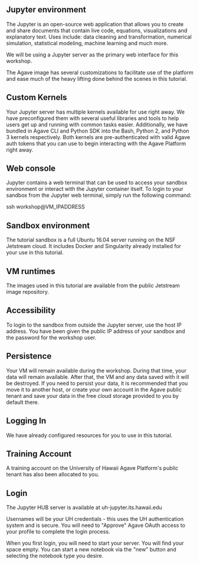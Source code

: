 ## Jupyter environment
The Jupyter is an open-source web application that allows you to create and share documents that contain live code, equations, visualizations and explanatory text. Uses include: data cleaning and transformation, numerical simulation, statistical modeling, machine learning and much more.

We will be using a Jupyter server as the primary web interface for this workshop.

The Agave image has several customizations to facilitate use of the platform and ease much of the heavy lifting done behind the scenes in this tutorial.

## Custom Kernels
Your Jupyter server has multiple kernels available for use right away. We have preconfigured them with several useful libraries and tools to help users get up and running with common tasks easier. Additionally, we have bundled in Agave CLI and Python SDK into the Bash, Python 2, and Python 3 kernels respectively. Both kernels are pre-authenticated with valid Agave auth tokens that you can use to begin interacting with the Agave Platform right away.

## Web console
Jupyter contains a web terminal that can be used to access your sandbox environment or interact with the Jupyter container itself. To login to your sandbox from the Jupyter web terminal, simply run the following command:

ssh  workshop@VM_IPADDRESS

## Sandbox environment
The tutorial sandbox is a full Ubuntu 16.04 server running on the NSF Jetstream cloud. It includes Docker and Singularity already installed for your use in this tutorial.

## VM runtimes
The images used in this tutorial are available from the public Jetstream image repository.

## Accessibility
To login to the sandbox from outside the Jupyter server, use the host IP address. You have been given the public IP address of your sandbox and the password for the workshop user.
## Persistence
Your VM will remain available during the workshop. During that time, your data will remain available. After that, the VM and any data saved with it will be destroyed. If you need to persist your data, it is recommended that you move it to another host, or create your own account in the Agave public tenant and save your data in the free cloud storage provided to you by default there.

## Logging In
We have already configured resources for you to use in this tutorial.

## Training Account
A training account on the University of Hawaii Agave Platform's public tenant has also been allocated to you.

## Login
The Jupyter HUB server is available at uh-jupyter.its.hawaii.edu

Usernames will be your UH credentials - this uses the UH authentication system and is secure. You will need to "Approve" Agave OAuth access to your profile to complete the login process.

When you first login, you will need to start your server. You will find your space empty. You can start a new notebook via the "new" button and selecting the notebook type you desire.
